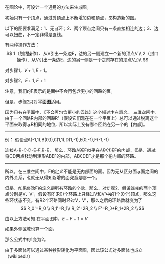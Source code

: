 
在图论中，可设计一个通用的方法来生成图。

初始只有一个顶点，通过对顶点上不断增加边和顶点，来构造新的图。

以下的图要求满足：1、无自环；2、两个顶点之间只有一条直接相连的边；3、边可以扭曲，不一定非得是直线。

有两种操作方法：
$$
1（划线操作）、从V引出一条边E，边的另一侧建立一个新的顶点V'\\
2（封口操作）、从V引出一条边E，边的另一侧是一个之前存在的顶点V_0\\
$$


对步骤1，$V+1,E+1$。

对步骤2，$E+1,F+1$

注意，我们的F表示的是面中不会再包含更小的回路的面。

但是，步骤2只对**平面图**适用。

因为只有在平面中，【不会再包含更小的回路】这个描述才有意义。
三维空间中，由于一个回路R内部的回路R'（假设它们现在在一个平面上）总可以通过脱离这个平面来取得与R相同的地位，所以实际上没有哪个回路在另一个的【内部】。

---
例：
假设点A(-1,1),B(0,1),C(1,1),D(1,-1),E(0,-1),F(-1,-1)

连接A-B-C-D-E-F,B-E，
那么，环路ABEF似乎在ABCDEF的内部，但是，通过将CD两点移动到矩形ABEF的内部，ABCDEF才是那个在内部的环路。

---
所以，在三维空间中，F的定义不能是无内部面的面。因为无从区分面与面之间的内外关系，也就无从得知新增的面究竟是哪一个。

但是，如果修改F的定义是所有环路的个数，那么，对步骤2，假设连接的两个顶点分别是V、V'，假设有R1(R0)个环路上只经过V和V'中的1个(0个)顶点，那么这些环状态不变。有R2个环路同时经过V，V'，那么之后的环路数就变为了
$$
R_0'=R_0 \\
R_1'=R_1\\
R_2'=2R_2 \\
F'=R_0+R_1+2R_2 \\
$$



由以上方法可知.在平面图中，$E-F+1=V$

如果外侧区域也算一个面，

那么公式中的1变为2。

由于多面体可以通过某种投影转化为平面图，因此该公式对多面体也成立（wikipedia）